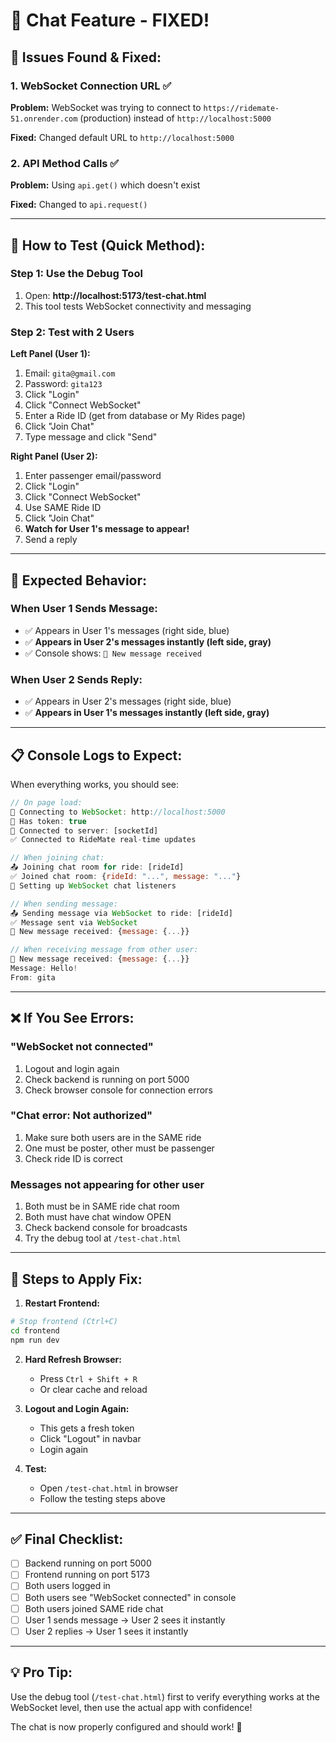 # 🔧 Chat Feature - FIXED!

## 🐛 Issues Found & Fixed:

### 1. **WebSocket Connection URL** ✅
**Problem:** WebSocket was trying to connect to `https://ridemate-51.onrender.com` (production) instead of `http://localhost:5000`

**Fixed:** Changed default URL to `http://localhost:5000`

### 2. **API Method Calls** ✅  
**Problem:** Using `api.get()` which doesn't exist

**Fixed:** Changed to `api.request()`

---

## 🚀 How to Test (Quick Method):

### Step 1: Use the Debug Tool

1. Open: **http://localhost:5173/test-chat.html**
2. This tool tests WebSocket connectivity and messaging

### Step 2: Test with 2 Users

**Left Panel (User 1):**
1. Email: `gita@gmail.com`
2. Password: `gita123`
3. Click "Login"
4. Click "Connect WebSocket"
5. Enter a Ride ID (get from database or My Rides page)
6. Click "Join Chat"
7. Type message and click "Send"

**Right Panel (User 2):**
1. Enter passenger email/password
2. Click "Login"
3. Click "Connect WebSocket"
4. Use SAME Ride ID
5. Click "Join Chat"
6. **Watch for User 1's message to appear!**
7. Send a reply

---

## 🎯 Expected Behavior:

### When User 1 Sends Message:
- ✅ Appears in User 1's messages (right side, blue)
- ✅ **Appears in User 2's messages instantly (left side, gray)**
- ✅ Console shows: `📨 New message received`

### When User 2 Sends Reply:
- ✅ Appears in User 2's messages (right side, blue)
- ✅ **Appears in User 1's messages instantly (left side, gray)**

---

## 📋 Console Logs to Expect:

When everything works, you should see:

```javascript
// On page load:
🔌 Connecting to WebSocket: http://localhost:5000
🔑 Has token: true
🔌 Connected to server: [socketId]
✅ Connected to RideMate real-time updates

// When joining chat:
📤 Joining chat room for ride: [rideId]
✅ Joined chat room: {rideId: "...", message: "..."}
🔌 Setting up WebSocket chat listeners

// When sending message:
📤 Sending message via WebSocket to ride: [rideId]
✅ Message sent via WebSocket
📨 New message received: {message: {...}}

// When receiving message from other user:
📨 New message received: {message: {...}}
Message: Hello!
From: gita
```

---

## ❌ If You See Errors:

### "WebSocket not connected"
1. Logout and login again
2. Check backend is running on port 5000
3. Check browser console for connection errors

### "Chat error: Not authorized"
1. Make sure both users are in the SAME ride
2. One must be poster, other must be passenger
3. Check ride ID is correct

### Messages not appearing for other user
1. Both must be in SAME ride chat room
2. Both must have chat window OPEN
3. Check backend console for broadcasts
4. Try the debug tool at `/test-chat.html`

---

## 🔄 Steps to Apply Fix:

1. **Restart Frontend:**
```bash
# Stop frontend (Ctrl+C)
cd frontend
npm run dev
```

2. **Hard Refresh Browser:**
   - Press `Ctrl + Shift + R`
   - Or clear cache and reload

3. **Logout and Login Again:**
   - This gets a fresh token
   - Click "Logout" in navbar
   - Login again

4. **Test:**
   - Open `/test-chat.html` in browser
   - Follow the testing steps above

---

## ✅ Final Checklist:

- [ ] Backend running on port 5000
- [ ] Frontend running on port 5173
- [ ] Both users logged in
- [ ] Both users see "WebSocket connected" in console
- [ ] Both users joined SAME ride chat
- [ ] User 1 sends message → User 2 sees it instantly
- [ ] User 2 replies → User 1 sees it instantly

---

## 💡 Pro Tip:

Use the debug tool (`/test-chat.html`) first to verify everything works at the WebSocket level, then use the actual app with confidence!

The chat is now properly configured and should work! 🎉

